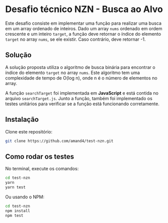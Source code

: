# Desafio técnico NZN - Busca ao Alvo

Este desafio consiste em implementar uma função para realizar uma busca em um array ordenado de inteiros. Dado um array `nums` ordenado em ordem crescente e um inteiro `target`, a função deve retornar o índice do elemento `target` no array `nums`, se ele existir. Caso contrário, deve retornar -1.

## Solução

A solução proposta utiliza o algoritmo de busca binária para encontrar o índice do elemento `target` no array `nums`. Este algoritmo tem uma complexidade de tempo de O(log n), onde n é o número de elementos no array.

A função `searchTarget` foi implementada em **JavaScript** e está contida no arquivo `searchTarget.js`. Junto a função, também foi implementado os testes unitários para verificar se a função está funcionando corretamente.

## Instalação

Clone este repositório:

```bash
git clone https://github.com/amand4/test-nzn.git
```

## Como rodar os testes

No terminal, execute os comandos:

```bash
cd test-nzn
yarn
yarn test
```

Ou usando o NPM:

```bash
cd test-nzn
npm install
npm test
```
